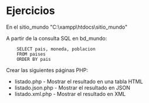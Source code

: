 # Ejercicios

En el sitio_mundo  "C:\xampp\htdocs\sitio_mundo"

A partir de la consulta SQL en bd_mundo:

		SELECT pais, moneda, poblacion
		FROM paises
		ORDER BY pais
		
Crear las siguientes páginas PHP:		

- listado.php - Mostrar el resultado en una tabla HTML
- listado.json.php - Mostrar el resultado en JSON
- listado.xml.php - Mostrar el resultado en XML


